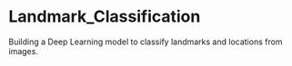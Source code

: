 # Landmark_Classification
Building a Deep Learning model to classify landmarks and locations from images.
